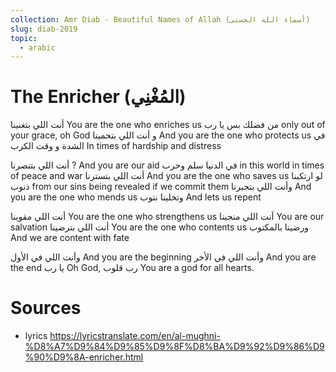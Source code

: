 ```yaml
---
collection: Amr Diab - Beautiful Names of Allah (أسماء الله الحسنى)
slug: diab-2019
topic:
  - arabic
---
```


# The Enricher (المُغْنِي)

أنت اللي بتغنينا
You are the one who enriches us
من فضلك بس يا رب
only out of your grace, oh God
و أنت اللي بتحمينا
And you are the one who protects us
في الشدة و وقت الكرب
In times of hardship and distress

أنت اللي بتنصرنا
? And you are our aid
في الدنيا سلم وحرب
in this world in times of peace and war
أنت اللي بتسترنا
And you are the one who saves us
لو ارتكبنا ذنوب
from our sins being revealed if we commit them
وأنت اللي بتجبرنا
And you are the one who mends us
وتخلينا نتوب
And lets us repent

أنت اللي مقوينا
You are the one who strengthens us
أنت اللي منجينا
You are our salvation
أنت اللي بترضينا
You are the one who contents us
ورضينا بالمكتوب
And we are content with fate

وأنت اللي في الأول
And you are the beginning
وأنت اللي في الأخر
And you are the end
يا رب
Oh God,
رب قلوب﻿
You are a god for all hearts.


# Sources
- lyrics https://lyricstranslate.com/en/al-mughni-%D8%A7%D9%84%D9%85%D9%8F%D8%BA%D9%92%D9%86%D9%90%D9%8A-enricher.html

